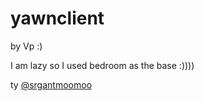 # yawnclient
by Vp :)


I am lazy so I used bedroom as the base :))))

ty [@srgantmoomoo](https://github.com/srgantmoomoo)

